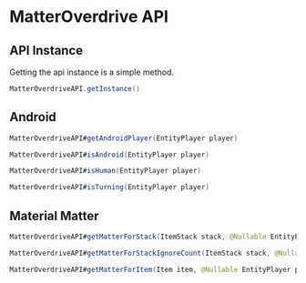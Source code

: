 # MatterOverdrive API

## API Instance

Getting the api instance is a simple method.

```java
MatterOverdriveAPI.getInstance()
```

## Android

```java
MatterOverdriveAPI#getAndroidPlayer(EntityPlayer player)
```

```java
MatterOverdriveAPI#isAndroid(EntityPlayer player)
```

```java
MatterOverdriveAPI#isHuman(EntityPlayer player)
```

```java
MatterOverdriveAPI#isTurning(EntityPlayer player)
```

## Material Matter

```java
MatterOverdriveAPI#getMatterForStack(ItemStack stack, @Nullable EntityPlayer player)
```

```java
MatterOverdriveAPI#getMatterForStackIgnoreCount(ItemStack stack, @Nullable EntityPlayer player)
```

```java
MatterOverdriveAPI#getMatterForItem(Item item, @Nullable EntityPlayer player)
```